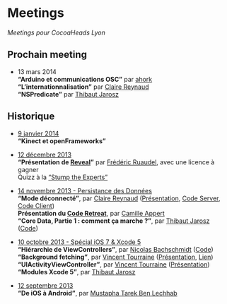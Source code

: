 # Meetings

_Meetings pour CocoaHeads Lyon_

## Prochain meeting

- 13 mars 2014  
  **“Arduino et communications OSC”** par [ahork](https://www.twitter.com/ahork)  
  **“L’internationnalisation”** par [Claire Reynaud](http://www.twitter.com/ClaireReynaud)  
  **“NSPredicate”** par [Thibaut Jarosz](http://www.twitter.com/thibautjarosz)  


## Historique

 - [9 janvier 2014]()  
  **“Kinect et openFrameworks”**

 - [12 décembre 2013]()  
  **“Présentation de [Reveal](http://revealapp.com/)”** par [Frédéric Ruaudel](http://www.twitter.com/iGrumZ), avec une licence à gagner  
  Quizz à la [“Stump the Experts”](http://en.wikipedia.org/wiki/Stump_the_Experts)

 - [14 novembre 2013 - Persistance des Données](https://github.com/CocoaHeadsLyon/meetings/tree/master/2013-11)  
  **“Mode déconnecté”**, par [Claire Reynaud](https://www.twitter.com/ClaireReynaud)  ([Présentation](http://www.slideshare.net/creynaud/cocoaheads-lyon-comment-faire-des-applications), [Code Server](https://github.com/creynaud/notes-server), [Code Client](https://github.com/creynaud/notes-iphone-app))  
  **Présentation du [Code Retreat](https://twitter.com/CodeRetreatLyon)**, par [Camille Appert](http://cappert.com)  
  **“Core Data, Partie 1 : comment ça marche ?”**, par [Thibaut Jarosz](https://twitter.com/ThibautJarosz) ([Code](https://github.com/CocoaHeadsLyon/CocoaNews))  

 - [10 octobre 2013 - Spécial iOS 7 & Xcode 5](https://github.com/CocoaHeadsLyon/meetings/tree/master/2013-10)  
  **“Hiérarchie de ViewControllers”**, par [Nicolas Bachschmidt](https://www.twitter.com/baarde) ([Code](https://github.com/CocoaHeadsLyon/Container-View-Controllers-iOS7))  
  **“Background fetching”**, par [Vincent Tourraine](https://www.twitter.com/vtourraine) ([Présentation](https://speakerdeck.com/vtourraine/ios-7-background-fetching-cocoaheads-lyon-octobre-2013), [Lien](http://www.vtourraine.net/blog/ios-7-background-fetching))  
  **“UIActivityViewController”**, par [Vincent Tourraine](https://www.twitter.com/vtourraine) ([Présentation](https://speakerdeck.com/vtourraine/activity-view-controller-cocoaheads-lyon-octobre-2013))  
  **“Modules Xcode 5”**, par [Thibaut Jarosz](https://twitter.com/thibautjarosz)  

 - [12 septembre 2013](https://github.com/CocoaHeadsLyon/meetings/tree/master/2013-09)  
   **“De iOS à Android”**, par [Mustapha Tarek Ben Lechhab](https://www.twitter.com/nsdeveloppeur)
